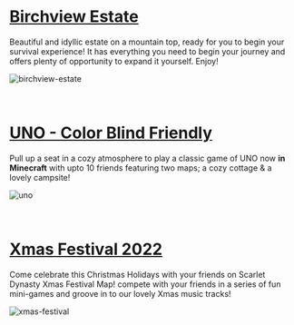 # [Birchview Estate](/worlds/birchview-estate)

Beautiful and idyllic estate on a mountain top, ready for you to begin your survival experience! It has everything you need to begin your journey and offers plenty of opportunity to expand it yourself. Enjoy!

![birchview-estate](https://github.com/Scarlet-Dynasty/scarlet-dynasty.github.io/assets/99989764/e8d73995-cbd7-4366-a80b-7643994d3837)

<br>

# [UNO - Color Blind Friendly](/worlds/uno)

Pull up a seat in a cozy atmosphere to play a classic game of UNO now **in Minecraft** with upto 10 friends featuring two maps; a cozy cottage & a lovely campsite!

![uno](https://github.com/Scarlet-Dynasty/scarlet-dynasty.github.io/assets/99989764/3d2a7c92-cfd0-4c4f-985b-bd717d6484cf)

<br>

# [Xmas Festival 2022](/worlds/xmas-festival)

Come celebrate this Christmas Holidays with your friends on Scarlet Dynasty Xmas Festival Map! compete with your friends in a series of fun mini-games and groove in to our lovely Xmas music tracks!

![xmas-festival](https://github.com/Scarlet-Dynasty/scarlet-dynasty.github.io/assets/99989764/d0934cc5-409d-48d3-a8e7-5f641a2f3ecf)

<br>
<br>
<br>
